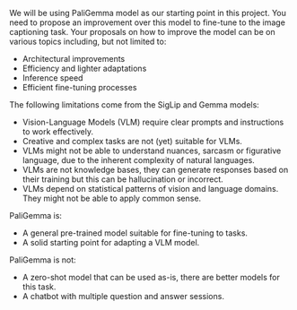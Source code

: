 We will be using PaliGemma model as our starting point in this project. You need to propose an improvement over this model to fine-tune to the image captioning task. Your proposals on how to improve the model can be on various topics including, but not limited to:
* Architectural improvements
* Efficiency and lighter adaptations
* Inference speed
* Efficient fine-tuning processes

The following limitations come from the SigLip and Gemma models:
* Vision-Language Models (VLM) require clear prompts and instructions to work effectively.
* Creative and complex tasks are not (yet) suitable for VLMs.
* VLMs might not be able to understand nuances, sarcasm or figurative language, due to the inherent complexity of natural languages.
* VLMs are not knowledge bases, they can generate responses based on their training but this can be hallucination or incorrect.
* VLMs depend on statistical patterns of vision and language domains. They might not be able to apply common sense.

PaliGemma is:
* A general pre-trained model suitable for fine-tuning to tasks.
* A solid starting point for adapting a VLM model.

PaliGemma is not:
* A zero-shot model that can be used as-is, there are better models for this task.
* A chatbot with multiple question and answer sessions.
